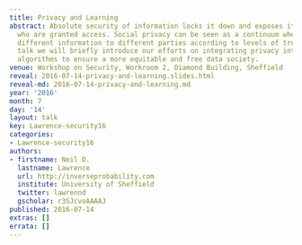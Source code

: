 ```yaml
---
title: Privacy and Learning
abstract: Absolute security of information locks it down and exposes it to only those
  who are granted access. Social privacy can be seen as a continuum where we expose
  different information to different parties according to levels of trust. In this
  talk we will briefly introduce our efforts on integrating privacy into learning
  algorithms to ensure a more equitable and free data society.
venue: Workshop on Security, Workroom 2, Diamond Building, Sheffield
reveal: 2016-07-14-privacy-and-learning.slides.html
reveal-md: 2016-07-14-privacy-and-learning.md
year: '2016'
month: 7
day: '14'
layout: talk
key: Lawrence-security16
categories:
- Lawrence-security16
authors:
- firstname: Neil D.
  lastname: Lawrence
  url: http://inverseprobability.com
  institute: University of Sheffield
  twitter: lawrennd
  gscholar: r3SJcvoAAAAJ
published: 2016-07-14
extras: []
errata: []
---
```

